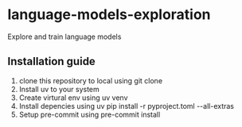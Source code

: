 # language-models-exploration

Explore and train language models

## Installation guide

1. clone this repository to local using git clone
2. Install uv to your system
3. Create virtural env using uv venv
4. Install depencies using uv pip install -r pyproject.toml --all-extras
5. Setup pre-commit using pre-commit install
